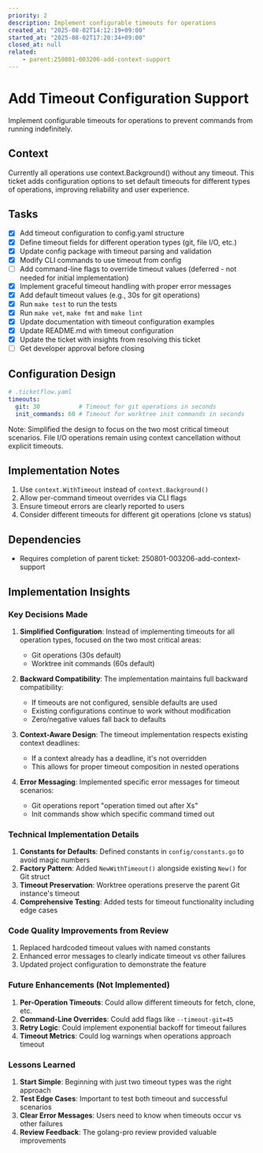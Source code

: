 ```yaml
---
priority: 2
description: Implement configurable timeouts for operations
created_at: "2025-08-02T14:12:19+09:00"
started_at: "2025-08-02T17:20:34+09:00"
closed_at: null
related:
    - parent:250801-003206-add-context-support
---
```


# Add Timeout Configuration Support

Implement configurable timeouts for operations to prevent commands from running indefinitely.

## Context

Currently all operations use context.Background() without any timeout. This ticket adds configuration options to set default timeouts for different types of operations, improving reliability and user experience.

## Tasks

- [x] Add timeout configuration to config.yaml structure
- [x] Define timeout fields for different operation types (git, file I/O, etc.)
- [x] Update config package with timeout parsing and validation
- [x] Modify CLI commands to use timeout from config
- [ ] Add command-line flags to override timeout values (deferred - not needed for initial implementation)
- [x] Implement graceful timeout handling with proper error messages
- [x] Add default timeout values (e.g., 30s for git operations)
- [x] Run `make test` to run the tests
- [x] Run `make vet`, `make fmt` and `make lint`
- [x] Update documentation with timeout configuration examples
- [x] Update README.md with timeout configuration
- [x] Update the ticket with insights from resolving this ticket
- [ ] Get developer approval before closing

## Configuration Design

```yaml
# .ticketflow.yaml
timeouts:
  git: 30           # Timeout for git operations in seconds
  init_commands: 60 # Timeout for worktree init commands in seconds
```

Note: Simplified the design to focus on the two most critical timeout scenarios. File I/O operations remain using context cancellation without explicit timeouts.

## Implementation Notes

1. Use `context.WithTimeout` instead of `context.Background()`
2. Allow per-command timeout overrides via CLI flags
3. Ensure timeout errors are clearly reported to users
4. Consider different timeouts for different git operations (clone vs status)

## Dependencies

- Requires completion of parent ticket: 250801-003206-add-context-support

## Implementation Insights

### Key Decisions Made

1. **Simplified Configuration**: Instead of implementing timeouts for all operation types, focused on the two most critical areas:
   - Git operations (30s default)
   - Worktree init commands (60s default)

2. **Backward Compatibility**: The implementation maintains full backward compatibility:
   - If timeouts are not configured, sensible defaults are used
   - Existing configurations continue to work without modification
   - Zero/negative values fall back to defaults

3. **Context-Aware Design**: The timeout implementation respects existing context deadlines:
   - If a context already has a deadline, it's not overridden
   - This allows for proper timeout composition in nested operations

4. **Error Messaging**: Implemented specific error messages for timeout scenarios:
   - Git operations report "operation timed out after Xs"
   - Init commands show which specific command timed out

### Technical Implementation Details

1. **Constants for Defaults**: Defined constants in `config/constants.go` to avoid magic numbers
2. **Factory Pattern**: Added `NewWithTimeout()` alongside existing `New()` for Git struct
3. **Timeout Preservation**: Worktree operations preserve the parent Git instance's timeout
4. **Comprehensive Testing**: Added tests for timeout functionality including edge cases

### Code Quality Improvements from Review

1. Replaced hardcoded timeout values with named constants
2. Enhanced error messages to clearly indicate timeout vs other failures
3. Updated project configuration to demonstrate the feature

### Future Enhancements (Not Implemented)

1. **Per-Operation Timeouts**: Could allow different timeouts for fetch, clone, etc.
2. **Command-Line Overrides**: Could add flags like `--timeout-git=45`
3. **Retry Logic**: Could implement exponential backoff for timeout failures
4. **Timeout Metrics**: Could log warnings when operations approach timeout

### Lessons Learned

1. **Start Simple**: Beginning with just two timeout types was the right approach
2. **Test Edge Cases**: Important to test both timeout and successful scenarios
3. **Clear Error Messages**: Users need to know when timeouts occur vs other failures
4. **Review Feedback**: The golang-pro review provided valuable improvements
